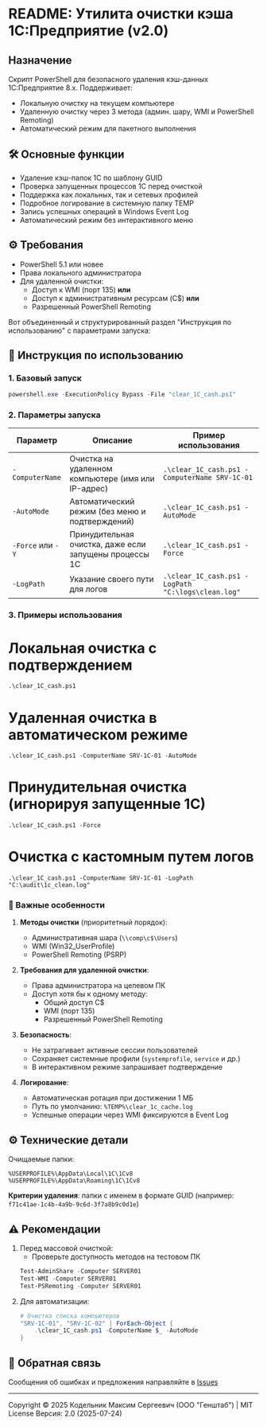 # **README: Утилита очистки кэша 1С:Предприятие (v2.0)**

## **Назначение**
Скрипт PowerShell для безопасного удаления кэш-данных 1С:Предприятие 8.x. Поддерживает:
- Локальную очистку на текущем компьютере
- Удаленную очистку через 3 метода (админ. шару, WMI и PowerShell Remoting)
- Автоматический режим для пакетного выполнения

## **🛠 Основные функции**
- Удаление кэш-папок 1С по шаблону GUID
- Проверка запущенных процессов 1С перед очисткой
- Поддержка как локальных, так и сетевых профилей
- Подробное логирование в системную папку TEMP
- Запись успешных операций в Windows Event Log
- Автоматический режим без интерактивного меню

## **⚙️ Требования**
- PowerShell 5.1 или новее
- Права локального администратора
- Для удаленной очистки:
  - Доступ к WMI (порт 135) **или**
  - Доступ к административным ресурсам (C$) **или**
  - Разрешенный PowerShell Remoting

Вот объединенный и структурированный раздел "Инструкция по использованию" с параметрами запуска:

## **🚀 Инструкция по использованию**

### **1. Базовый запуск**
```powershell
powershell.exe -ExecutionPolicy Bypass -File "clear_1C_cash.ps1"
```

### **2. Параметры запуска**
| Параметр          | Описание                                                                 | Пример использования                          |
|--------------------|--------------------------------------------------------------------------|-----------------------------------------------|
| `-ComputerName`    | Очистка на удаленном компьютере (имя или IP-адрес)                      | `.\clear_1C_cash.ps1 -ComputerName SRV-1C-01` |
| `-AutoMode`        | Автоматический режим (без меню и подтверждений)                          | `.\clear_1C_cash.ps1 -AutoMode`               |
| `-Force` или `-Y`  | Принудительная очистка, даже если запущены процессы 1С                   | `.\clear_1C_cash.ps1 -Force`                  |
| `-LogPath`         | Указание своего пути для логов                                          | `.\clear_1C_cash.ps1 -LogPath "C:\logs\clean.log"` |

### **3. Примеры использования**

# Локальная очистка с подтверждением
`.\clear_1C_cash.ps1`

# Удаленная очистка в автоматическом режиме
`.\clear_1C_cash.ps1 -ComputerName SRV-1C-01 -AutoMode`

# Принудительная очистка (игнорируя запущенные 1С)
`.\clear_1C_cash.ps1 -Force`

# Очистка с кастомным путем логов
`.\clear_1C_cash.ps1 -ComputerName SRV-1C-01 -LogPath "C:\audit\1c_clean.log"`


### **📌 Важные особенности**
1. **Методы очистки** (приоритетный порядок):
   - Административная шара (`\\comp\c$\Users`)
   - WMI (Win32_UserProfile)
   - PowerShell Remoting (PSRP)

2. **Требования для удаленной очистки**:
   - Права администратора на целевом ПК
   - Доступ хотя бы к одному методу:
     - Общий доступ C$
     - WMI (порт 135)
     - Разрешенный PowerShell Remoting

3. **Безопасность**:
   - Не затрагивает активные сессии пользователей
   - Сохраняет системные профили (`systemprofile`, `service` и др.)
   - В интерактивном режиме запрашивает подтверждение

4. **Логирование**:
   - Автоматическая ротация при достижении 1 МБ
   - Путь по умолчанию: `%TEMP%\clear_1c_cache.log`
   - Успешные операции через WMI фиксируются в Event Log




## **⚙️ Технические детали**
Очищаемые папки:
```
%USERPROFILE%\AppData\Local\1C\1Cv8
%USERPROFILE%\AppData\Roaming\1C\1Cv8
```
**Критерии удаления**: папки с именем в формате GUID (например: `f71c41ae-1c4b-4a9b-9c6d-3f7a8b9c0d1e`)

## **⚠️ Рекомендации**
1. Перед массовой очисткой:
   - Проверьте доступность методов на тестовом ПК
   ```powershell
   Test-AdminShare -Computer SERVER01
   Test-WMI -Computer SERVER01
   Test-PSRemoting -Computer SERVER01
   ```
2. Для автоматизации:
   ```powershell
   # Очистка списка компьютеров
   "SRV-1C-01", "SRV-1C-02" | ForEach-Object {
       .\clear_1C_cash.ps1 -ComputerName $_ -AutoMode
   }
   ```

## **🔄 Обратная связь**
Сообщения об ошибках и предложения направляйте в [Issues](https://github.com/username/repo/issues)

---

Copyright © 2025 Кодельник Максим Сергеевич (ООО "Генштаб") | MIT License
Версия: 2.0 (2025-07-24)
